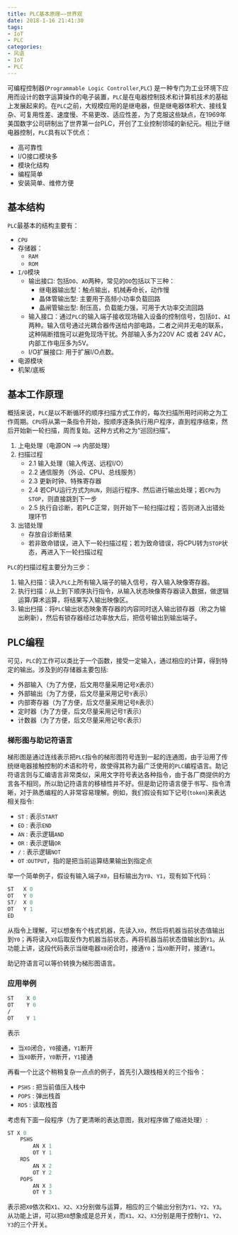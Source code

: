 ```yaml
---
title: PLC基本原理——世界观 
date: 2018-1-16 21:41:30
tags:
- IoT
- PLC 
categories:
- 风语
- IoT
- PLC
---
```


可编程控制器(`Programmable Logic Controller`,`PLC`) 是一种专门为工业环境下应用而设计的数字运算操作的电子装置，`PLC`是在电器控制技术和计算机技术的基础上发展起来的。在`PLC`之前，大规模应用的是继电器，但是继电器体积大、接线复杂、可复用性差、速度慢、不易更改、适应性差，为了克服这些缺点，在1969年美国数字公司研制出了世界第一台PLC，开创了工业控制领域的新纪元。相比于继电器控制，`PLC`具有以下优点：
* 高可靠性
* I/O接口模块多
* 模块化结构
* 编程简单
* 安装简单、维修方便

## 基本结构

`PLC`最基本的结构主要有： <!--more-->
* `CPU`
* 存储器：
    * `RAM`
    * `ROM`
* `I/O`模块
    * 输出接口: 包括`DO`、`AO`两种，常见的`DO`包括以下三种：
        * 继电器输出型：触点输出，机械寿命长，动作慢
        * 晶体管输出型: 主要用于高频小功率负载回路
        * 晶闸管输出型: 耐压高，负载能力强，可用于大功率交流回路
    * 输入接口：通过`PLC`的输入端子接收现场输入设备的控制信号，包括`DI`、`AI`两种。输入信号通过光耦合器传送给内部电路，二者之间并无电的联系，这种隔断措施可以避免现场干扰。外部输入多为220V AC 或者 24V AC，内部工作电压多为5V。
    *  I/O扩展接口: 用于扩展I/O点数。
* 电源模块
* 机架/底板

## 基本工作原理

概括来说，`PLC`是以不断循环的顺序扫描方式工作的，每次扫描所用时间称之为工作周期。`CPU`将从第一条指令开始，按顺序逐条执行用户程序，直到程序结束，然后开始新一轮扫描，周而复始。这种方式称之为“巡回扫描”。

1. 上电处理（电源ON -->  内部处理）
2. 扫描过程
    * 2.1 输入处理（输入传送、远程I/O）
    * 2.2 通信服务（外设、CPU、总线服务） 
    * 2.3 更新时钟、特殊寄存器
    * 2.4 若CPU运行方式为`RUN`，则运行程序、然后进行输出处理；若`CPU`为`STOP`，则直接跳到下一步
    * 2.5 执行自诊断，若PLC正常，则开始下一轮扫描过程；否则进入出错处理环节
3. 出错处理
    * 存放自诊断结果
    * 若非致命错误，进入下一轮扫描过程；若为致命错误，将CPU转为`STOP`状态，再进入下一轮扫描过程


`PLC`的扫描过程主要分为三步：
1. 输入扫描：读入`PLC`上所有输入端子的输入信号，存入输入映像寄存器。
2. 执行扫描：从上到下顺序执行指令，从输入状态映像寄存器读入数据，做逻辑运算/算术运算，将结果写入输出映像区。
3. 输出扫描：将`PLC`输出状态映象寄存器的内容同时送入输出锁存器（称之为输出刷新），然后有锁存器经过功率放大后，把信号输出到输出端子。

## PLC编程

可见，`PLC`的工作可以类比于一个函数，接受一定输入，通过相应的计算，得到特定的输出。涉及到的存储器主要包括:
* 外部输入（为了方便，后文用尽量采用记号`X`表示）
* 外部输出（为了方便，后文尽量采用记号`Y`表示）
* 内部寄存器（为了方便，后文尽量采用记号`R`表示）
* 定时器（为了方便，后文尽量采用记号`T`表示）
* 计数器（为了方便，后文尽量采用记号`C`表示）

### 梯形图与助记符语言

梯形图是通过连线表示把`PLC`指令的梯形图符号连到一起的连通图，由于沿用了传统继电器接触控制的术语和符号，故使得其称为最广泛使用的`PLC`编程语言。助记符语言则与汇编语言非常类似，采用文字符号表达各种指令，由于各厂商提供的方言各不相同，所以助记符语言的移植性并不好。但是助记符语言便于书写、指令清晰，对于熟悉编程的人非常容易理解。例如，我们假设有如下记号(`token`)来表达相关指令:
* `ST` : 表示`START`
* `ED` : 表示`END`
* `AN` : 表示逻辑`AND`
* `OR` : 表示逻辑`OR`
* `/`  : 表示逻辑`NOT`
* `OT` :`OUTPUT`，指的是把当前运算结果输出到指定点

举一个简单例子，假设有输入端子`X0`，目标输出为`Y0`、`Y1`，现有如下代码：
```asm
ST   X 0
OT   Y 0
ST/  X 0
OT   Y 1
ED         
```
从指令上理解，可以想象有个栈式机器，先读入`X0`，然后将机器当前状态值输出到`Y0`；再将读入`X0`后取反作为机器当前状态，再将机器当前状态值输出到`Y1`。从功能上讲，这段代码表示当继电器`X0`闭合时，接通`Y0`；当`X0`断开时，接通`Y1`。

助记符语言可以等价转换为梯形图语言。

### 应用举例

```asm
ST    X 0
OT    Y 0
/ 
OT    Y 1
```
表示
* 当`XO`闭合，`Y0`接通，`Y1`断开
* 当`X0`断开，`Y0`断开，`Y1`接通

再看一个比这个稍稍复杂一点点的例子，首先引入跟栈相关的三个指令：
* `PSHS` : 把当前值压入栈中
* `POPS` : 弹出栈首
* `RDS`  : 读取栈首

考虑有下面一段程序（为了更清晰的表达意图，我对程序做了缩进处理）:
```asm
ST X 0
    PSHS 
        AN X 1
        OT Y 1
    RDS
        AN X 2
        OT Y 2
    POPS
        AN X 3
        OT Y 3
```
表示把`X0`依次和`X1`、`X2`、`X3`分别做与运算，相应的三个输出分别为`Y1`、`Y2`、`Y3`。从功能上讲，可以把`X0`想象成是总开关，而`X1`、`X2`、`X3`分别是用于控制`Y1`、`Y2`、`Y3`的三个开关。
